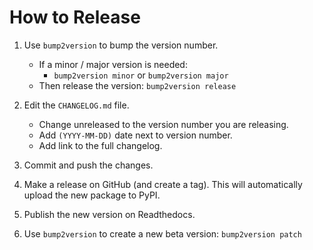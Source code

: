 # How to Release

1. Use `bump2version` to bump the version number.
    -   If a minor / major version is needed:
        + `bump2version minor` or `bump2version major`
    -   Then release the version: `bump2version release`

2. Edit the `CHANGELOG.md` file.
    -   Change unreleased to the version number you are releasing.
    -   Add `(YYYY-MM-DD)` date next to version number.
    -   Add link to the full changelog. 

3. Commit and push the changes.

4. Make a release on GitHub (and create a tag). This will automatically upload the new package to PyPI.

5. Publish the new version on Readthedocs.

6. Use `bump2version` to create a new beta version: `bump2version patch`